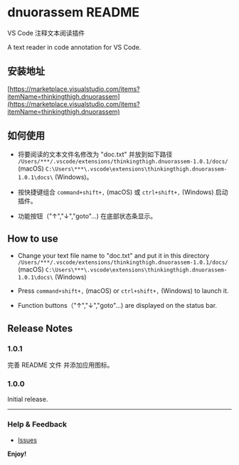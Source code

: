 # dnuorassem README

VS Code 注释文本阅读插件

A text reader in code annotation for VS Code.

## 安装地址

[https://marketplace.visualstudio.com/items?itemName=thinkingthigh.dnuorassem](https://marketplace.visualstudio.com/items?itemName=thinkingthigh.dnuorassem)


## 如何使用

* 将要阅读的文本文件名修改为 "doc.txt" 并放到如下路径 `/Users/***/.vscode/extensions/thinkingthigh.dnuorassem-1.0.1/docs/ ` (macOS) `C:\Users\***\.vscode\extensions\thinkingthigh.dnuorassem-1.0.1\docs\` (Windows)。

* 按快捷键组合 `command+shift+,` (macOS) 或 `ctrl+shift+,` (Windows) 启动插件。

* 功能按钮（"↑","↓","goto"...) 在底部状态条显示。

## How to use

* Change your text file name to "doc.txt" and put it in this directory `/Users/***/.vscode/extensions/thinkingthigh.dnuorassem-1.0.1/docs/ ` (macOS) `C:\Users\***\.vscode\extensions\thinkingthigh.dnuorassem-1.0.1\docs\` (Windows)

* Press `command+shift+,` (macOS) or `ctrl+shift+,` (Windows) to launch it.

* Function buttons（"↑","↓","goto"...) are displayed on the status bar.

## Release Notes
### 1.0.1

完善 README 文件 并添加应用图标。

### 1.0.0

Initial release.

-----------------------------------------------------------------------------------------------------------

### Help & Feedback

* [Issues](https://github.com/ThinkingThigh/dnuorassem/issues)

**Enjoy!**
